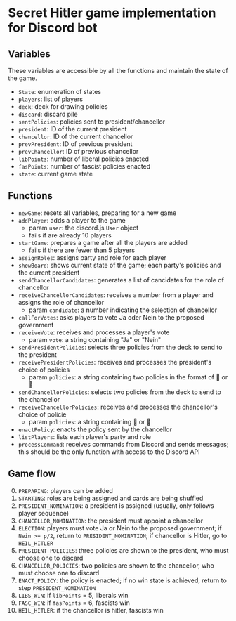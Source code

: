 # Secret Hitler game implementation for Discord bot

## Variables

These variables are accessible by all the functions and maintain the state of the game.

* `State`: enumeration of states
* `players`: list of players
* `deck`: deck for drawing policies
* `discard`: discard pile
* `sentPolicies`: policies sent to president/chancellor
* `president`: ID of the current president
* `chancellor`: ID of the current chancellor
* `prevPresident`: ID of previous president
* `prevChancellor`: ID of previous chancellor
* `libPoints`: number of liberal policies enacted
* `fasPoints`: number of fascist policies enacted
* `state`: current game state

## Functions

* `newGame`: resets all variables, preparing for a new game
* `addPlayer`: adds a player to the game
  * param `user`: the discord.js `User` object
  * fails if are already 10 players
* `startGame`: prepares a game after all the players are added
  * fails if there are fewer than 5 players
* `assignRoles`: assigns party and role for each player
* `showBoard`: shows current state of the game; each party's policies and the current president
* `sendChancellorCandidates`: generates a list of cancidates for the role of chancellor
* `receiveChancellorCandidates`: receives a number from a player and assigns the role of chancellor
  * param `candidate`: a number indicating the selection of chancellor
* `callForVotes`: asks players to vote Ja oder Nein to the proposed government
* `receiveVote`: receives and processes a player's vote
  * param `vote`: a string containing "Ja" or "Nein"
* `sendPresidentPolicies`: selects three policies from the deck to send to the president
* `receivePresidentPolicies`: receives and processes the president's choice of policies
  * param `policies`: a string containing two policies in the format of 🔵 or 🔴
* `sendChancellorPolicies`: selects two policies from the deck to send to the chancellor
* `receiveChancellorPolicies`: receives and processes the chancellor's choice of policie
  * param `policies`: a string containing 🔵 or 🔴
* `enactPolicy`: enacts the policy sent by the chancellor
* `listPlayers`: lists each player's party and role
* `processCommand`: receives commands from Discord and sends messages; this should be the only function with access to the Discord API

## Game flow

0. `PREPARING`: players can be added
1. `STARTING`: roles are being assigned and cards are being shuffled
2. `PRESIDENT_NOMINATION`: a president is assigned (usually, only follows player sequence)
3. `CHANCELLOR_NOMINATION`: the president must appoint a chancellor
4. `ELECTION`: players must vote Ja or Nein to the proposed government; if `Nein >= p/2`, return to `PRESIDENT_NOMINATION`; if chancellor is Hitler, go to `HEIL_HITLER`
5. `PRESIDENT_POLICIES`: three policies are shown to the president, who must choose one to discard
6. `CHANCELLOR_POLICIES`: two policies are shown to the chancellor, who must choose one to discard
7. `ENACT_POLICY`: the policy is enacted; if no win state is achieved, return to step `PRESIDENT_NOMINATION`
8. `LIBS_WIN`: if `libPoints` = 5, liberals win
9. `FASC_WIN`: if `fasPoints` = 6, fascists win
10. `HEIL_HITLER`: if the chancellor is hitler, fascists win